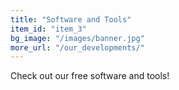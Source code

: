 ```yaml
---
title: "Software and Tools"
item_id: "item_3"
bg_image: "/images/banner.jpg"
more_url: "/our_developments/"
---
```

Check out our free software and tools!


